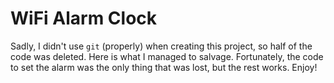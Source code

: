 # WiFi Alarm Clock
Sadly, I didn't use `git` (properly) when creating this project, so half of the code was deleted. Here is what I managed to salvage. Fortunately, the code to set the alarm was the only thing that was lost, but the rest works. Enjoy!
